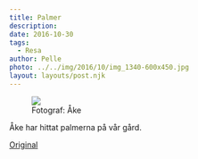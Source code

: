```yaml
---
title: Palmer
description: 
date: 2016-10-30
tags:
  - Resa
author: Pelle
photo: ../../img/2016/10/img_1340-600x450.jpg
layout: layouts/post.njk
---
```

<figure>
  <img class="alignnone size-medium wp-image-43" src="../../img/2016/10/img_1340-600x450.jpg">
  <figcaption>Fotograf: Åke</figcaption>
</figure>
Åke har hittat palmerna på vår gård.

[Original](http://kroons.se/familj/2016/10/30/palmer/)
